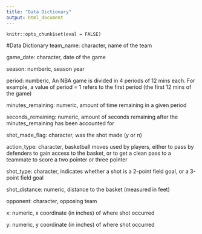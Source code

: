 ```yaml
---
title: "Data Dictionary"
output: html_document
---
```


```{r setup, include=FALSE}
knitr::opts_chunk$set(eval = FALSE)
```

#Data Dictionary
team_name: character, name of the team

game_date: character, date of the game

season: numberic, season year

period: numberic, An NBA game is divided in 4 periods of 12 mins each. For example, a value of period = 1 refers to the first period (the first 12 mins of the game)

minutes_remaining: numeric, amount of time remaining in a given period

seconds_remaining: numeric, amount of seconds remaining after the minutes_remaining has been accounted for

shot_made_flag: character, was the shot made (y or n)

action_type: character, basketball moves used by players, either to pass by defenders to gain access to the basket, or to get a clean pass to a teammate to score a two pointer or three pointer

shot_type: character, indicates whether a shot is a 2-point field goal, or a 3-point field goal

shot_distance: numeric, distance to the basket (measured in feet)

opponent: character, opposing team

x: numeric, x coordinate (in inches) of where shot occurred

y: numeric, y coordinate (in inches) of where shot occurred